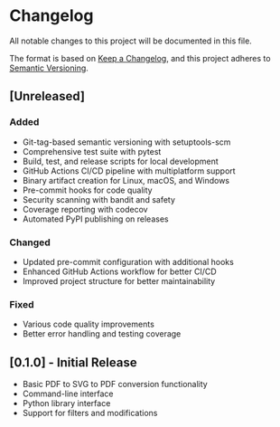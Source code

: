 # Changelog

All notable changes to this project will be documented in this file.

The format is based on [Keep a Changelog](https://keepachangelog.com/en/1.0.0/),
and this project adheres to [Semantic Versioning](https://semver.org/spec/v2.0.0.html).

## [Unreleased]

### Added
- Git-tag-based semantic versioning with setuptools-scm
- Comprehensive test suite with pytest
- Build, test, and release scripts for local development
- GitHub Actions CI/CD pipeline with multiplatform support
- Binary artifact creation for Linux, macOS, and Windows
- Pre-commit hooks for code quality
- Security scanning with bandit and safety
- Coverage reporting with codecov
- Automated PyPI publishing on releases

### Changed
- Updated pre-commit configuration with additional hooks
- Enhanced GitHub Actions workflow for better CI/CD
- Improved project structure for better maintainability

### Fixed
- Various code quality improvements
- Better error handling and testing coverage

## [0.1.0] - Initial Release
- Basic PDF to SVG to PDF conversion functionality
- Command-line interface
- Python library interface
- Support for filters and modifications